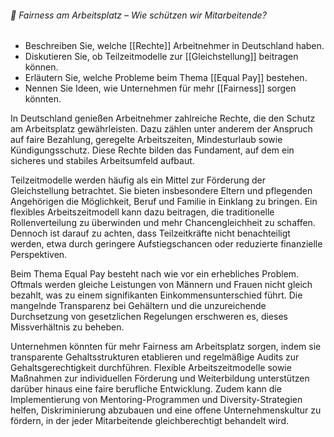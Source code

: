 ###### 💼 Fairness am Arbeitsplatz – Wie schützen wir Mitarbeitende?
- Beschreiben Sie, welche [[Rechte]] Arbeitnehmer in Deutschland haben.  
- Diskutieren Sie, ob Teilzeitmodelle zur [[Gleichstellung]] beitragen können.  
- Erläutern Sie, welche Probleme beim Thema [[Equal Pay]] bestehen.  
- Nennen Sie Ideen, wie Unternehmen für mehr [[Fairness]] sorgen könnten.

In Deutschland genießen Arbeitnehmer zahlreiche Rechte, die den Schutz am Arbeitsplatz gewährleisten. Dazu zählen unter anderem der Anspruch auf faire Bezahlung, geregelte Arbeitszeiten, Mindesturlaub sowie Kündigungsschutz. Diese Rechte bilden das Fundament, auf dem ein sicheres und stabiles Arbeitsumfeld aufbaut.

Teilzeitmodelle werden häufig als ein Mittel zur Förderung der Gleichstellung betrachtet. Sie bieten insbesondere Eltern und pflegenden Angehörigen die Möglichkeit, Beruf und Familie in Einklang zu bringen. Ein flexibles Arbeitszeitmodell kann dazu beitragen, die traditionelle Rollenverteilung zu überwinden und mehr Chancengleichheit zu schaffen. Dennoch ist darauf zu achten, dass Teilzeitkräfte nicht benachteiligt werden, etwa durch geringere Aufstiegschancen oder reduzierte finanzielle Perspektiven.

Beim Thema Equal Pay besteht nach wie vor ein erhebliches Problem. Oftmals werden gleiche Leistungen von Männern und Frauen nicht gleich bezahlt, was zu einem signifikanten Einkommensunterschied führt. Die mangelnde Transparenz bei Gehältern und die unzureichende Durchsetzung von gesetzlichen Regelungen erschweren es, dieses Missverhältnis zu beheben.

Unternehmen könnten für mehr Fairness am Arbeitsplatz sorgen, indem sie transparente Gehaltsstrukturen etablieren und regelmäßige Audits zur Gehaltsgerechtigkeit durchführen. Flexible Arbeitszeitmodelle sowie Maßnahmen zur individuellen Förderung und Weiterbildung unterstützen darüber hinaus eine faire berufliche Entwicklung. Zudem kann die Implementierung von Mentoring-Programmen und Diversity-Strategien helfen, Diskriminierung abzubauen und eine offene Unternehmenskultur zu fördern, in der jeder Mitarbeitende gleichberechtigt behandelt wird.